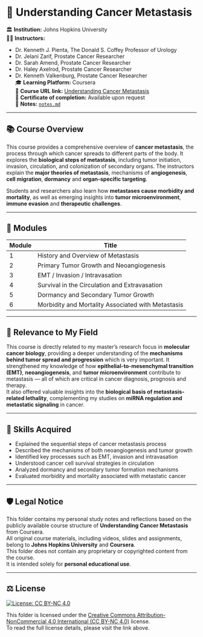 # 🧬 Understanding Cancer Metastasis  

🏛️ **Institution:** Johns Hopkins University  
👨‍🏫 **Instructors:**  
- Dr. Kenneth J. Pienta, The Donald S. Coffey Professor of Urology  
- Dr. Jelani Zarif, Prostate Cancer Researcher  
- Dr. Sarah Amend, Prostate Cancer Researcher  
- Dr. Haley Axelrod, Prostate Cancer Researcher  
- Dr. Kenneth Valkenburg, Prostate Cancer Researcher       
🎓 **Learning Platform:** Coursera  
🔗 **Course URL link:** [Understanding Cancer Metastasis](https://www.coursera.org/learn/cancer-metastasis)   
📜 **Certificate of completion:** Available upon request  
📝 **Notes:** [`notes.md`](./notes.md)

---

## 📚 Course Overview  

This course provides a comprehensive overview of **cancer metastasis**, the process through which cancer spreads to different parts of the body. It explores the **biological steps of metastasis**, including tumor initiation, invasion, circulation, and colonization of secondary organs. The instructors explain the **major theories of metastasis**, mechanisms of **angiogenesis**, **cell migration**, **dormancy** and **organ-specific targeting**.  

Students and researchers also learn how **metastases cause morbidity and mortality**, as well as emerging insights into **tumor microenvironment**, **immune evasion** and **therapeutic challenges**.

---

## 🧠 Modules  

| Module | Title |
|--------|-------|
| 1 | History and Overview of Metastasis |
| 2 | Primary Tumor Growth and Neoangiogenesis |
| 3 | EMT / Invasion / Intravasation |
| 4 | Survival in the Circulation and Extravasation |
| 5 | Dormancy and Secondary Tumor Growth |
| 6 | Morbidity and Mortality Associated with Metastasis |

---

## 🎯 Relevance to My Field  

This course is directly related to my master’s research focus in **molecular cancer biology**, providing a deeper understanding of the **mechanisms behind tumor spread and progression** which is very important. It strengthened my knowledge of how **epithelial-to-mesenchymal transition (EMT)**, **neoangiogenesis**, and **tumor microenvironment** contribute to metastasis — all of which are critical in cancer diagnosis, prognosis and therapy.  
It also offered valuable insights into the **biological basis of metastasis-related lethality**, complementing my studies on **miRNA regulation and metastatic signaling** in cancer.

---

## 🧪 Skills Acquired  

- Explained the sequential steps of cancer metastasis process 
- Described the mechanisms of both neoangiogenesis and tumor growth  
- Identified key processes such as EMT, invasion and intravasation  
- Understood cancer cell survival strategies in circulation  
- Analyzed dormancy and secondary tumor formation mechanisms  
- Evaluated morbidity and mortality associated with metastatic cancer  

---

## 🛡️ Legal Notice  

This folder contains my personal study notes and reflections based on the publicly available course structure of **Understanding Cancer Metastasis** from Coursera.  
All original course materials, including videos, slides and assignments, belong to **Johns Hopkins University** and **Coursera**.  
This folder does not contain any proprietary or copyrighted content from the course.  
It is intended solely for **personal educational use**.

---

## ⚖️ License  

[![License: CC BY-NC 4.0](https://img.shields.io/badge/License-CC%20BY--NC%204.0-lightgrey.svg)](https://creativecommons.org/licenses/by-nc/4.0/)  

This folder is licensed under the [Creative Commons Attribution-NonCommercial 4.0 International (CC BY-NC 4.0)](https://creativecommons.org/licenses/by-nc/4.0/legalcode) license.  
To read the full license details, please visit the link above.


